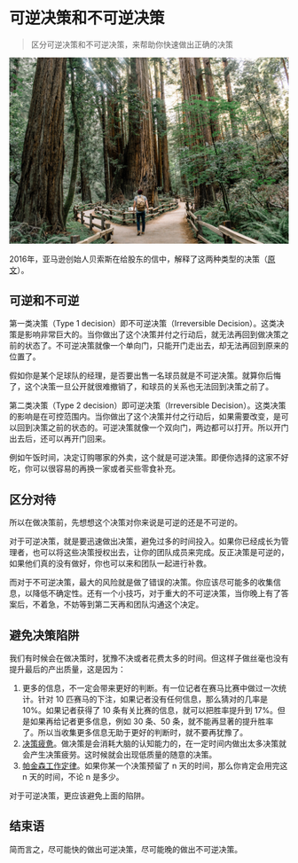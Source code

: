 # 可逆决策和不可逆决策

> 区分可逆决策和不可逆决策，来帮助你快速做出正确的决策

![Decision](../../images/posts/2022/1225/caleb-jones-J3JMyXWQHXU-unsplash.jpg)

2016年，亚马逊创始人贝索斯在给股东的信中，解释了这两种类型的决策（[原文](https://www.sec.gov/Archives/edgar/data/1018724/000119312516530910/d168744dex991.htm)）。

## 可逆和不可逆

第一类决策（Type 1 decision）即不可逆决策（Irreversible Decision）。这类决策是影响非常巨大的。当你做出了这个决策并付之行动后，就无法再回到做决策之前的状态了。不可逆决策就像一个单向门，只能开门走出去，却无法再回到原来的位置了。

假如你是某个足球队的经理，是否要出售一名球员就是不可逆决策。就算你后悔了，这个决策一旦公开就很难撤销了，和球员的关系也无法回到决策之前了。

第二类决策（Type 2 decision）即可逆决策（Irreversible Decision）。这类决策的影响是在可控范围内。当你做出了这个决策并付之行动后，如果需要改变，是可以回到决策之前的状态的。可逆决策就像一个双向门，两边都可以打开。所以开门出去后，还可以再开门回来。

例如午饭时间，决定订购哪家的外卖，这个就是可逆决策。即便你选择的这家不好吃，你可以很容易的再换一家或者买些零食补充。

## 区分对待

所以在做决策前，先想想这个决策对你来说是可逆的还是不可逆的。

对于可逆决策，就是要迅速做出决策，避免过多的时间投入。如果你已经成长为管理者，也可以将这些决策授权出去，让你的团队成员来完成。反正决策是可逆的，如果他们真的没有做好，你也可以来和团队一起进行补救。

而对于不可逆决策，最大的风险就是做了错误的决策。你应该尽可能多的收集信息，以降低不确定性。还有一个小技巧，对于重大的不可逆决策，当你晚上有了答案后，不着急，不妨等到第二天再和团队沟通这个决定。

## 避免决策陷阱

我们有时候会在做决策时，犹豫不决或者花费太多的时间。但这样子做丝毫也没有提升最后的产出质量，这是因为：

1. 更多的信息，不一定会带来更好的判断。有一位记者在赛马比赛中做过一次统计。针对 10 匹赛马的下注，如果记者没有任何信息，那么猜对的几率是 10%。如果记者获得了 10 条有关比赛的信息，就可以把胜率提升到 17%。但是如果再给记者更多信息，例如 30 条、50 条，就不能再显著的提升胜率了。所以当收集更多信息无助于更好的判断时，就不要再犹豫了。
2. [决策疲惫](./06-11-decision-fatigue.md)。做决策是会消耗大脑的认知能力的，在一定时间内做出太多决策就会产生决策疲劳。这时候就会出现低质量的随意的决策。
3. [帕金森工作定律](./08-15-how-to-build-a-bike-shed.md)。如果你某一个决策预留了 n 天的时间，那么你肯定会用完这 n 天的时间，不论 n 是多少。

对于可逆决策，更应该避免上面的陷阱。

## 结束语

简而言之，尽可能快的做出可逆决策，尽可能晚的做出不可逆决策。

